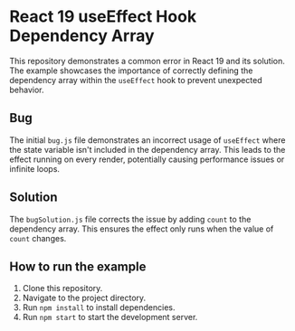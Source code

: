 # React 19 useEffect Hook Dependency Array
This repository demonstrates a common error in React 19 and its solution.  The example showcases the importance of correctly defining the dependency array within the `useEffect` hook to prevent unexpected behavior.

## Bug
The initial `bug.js` file demonstrates an incorrect usage of `useEffect` where the state variable isn't included in the dependency array.  This leads to the effect running on every render, potentially causing performance issues or infinite loops.

## Solution
The `bugSolution.js` file corrects the issue by adding `count` to the dependency array. This ensures the effect only runs when the value of `count` changes.

## How to run the example
1. Clone this repository.
2. Navigate to the project directory.
3. Run `npm install` to install dependencies.
4. Run `npm start` to start the development server.